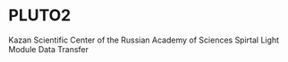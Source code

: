 # PLUTO2
Kazan Scientific Center of the Russian Academy of Sciences 
Spirtal Light Module Data Transfer
